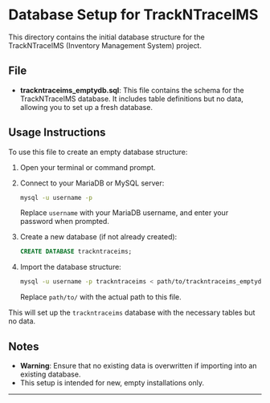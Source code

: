 # Database Setup for TrackNTraceIMS

This directory contains the initial database structure for the TrackNTraceIMS (Inventory Management System) project.

## File

- **trackntraceims_emptydb.sql**: This file contains the schema for the TrackNTraceIMS database. It includes table definitions but no data, allowing you to set up a fresh database.

## Usage Instructions

To use this file to create an empty database structure:

1. Open your terminal or command prompt.
2. Connect to your MariaDB or MySQL server:

   ```bash
   mysql -u username -p
   ```

   Replace `username` with your MariaDB username, and enter your password when prompted.

3. Create a new database (if not already created):

   ```sql
   CREATE DATABASE trackntraceims;
   ```

4. Import the database structure:

   ```bash
   mysql -u username -p trackntraceims < path/to/trackntraceims_emptydb.sql
   ```

   Replace `path/to/` with the actual path to this file.

This will set up the `trackntraceims` database with the necessary tables but no data.

## Notes

- **Warning**: Ensure that no existing data is overwritten if importing into an existing database.
- This setup is intended for new, empty installations only.

---
